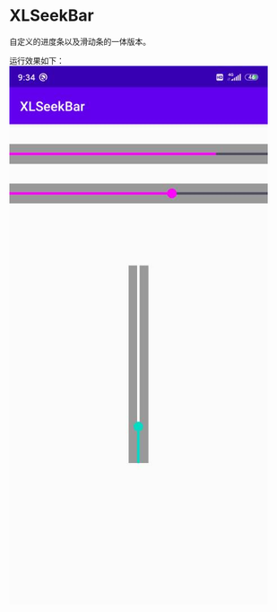# XLSeekBar
自定义的进度条以及滑动条的一体版本。

运行效果如下：
![](https://github.com/xiaoshitounen/XLSeekBar/blob/master/XlSeekBar.jpg)
